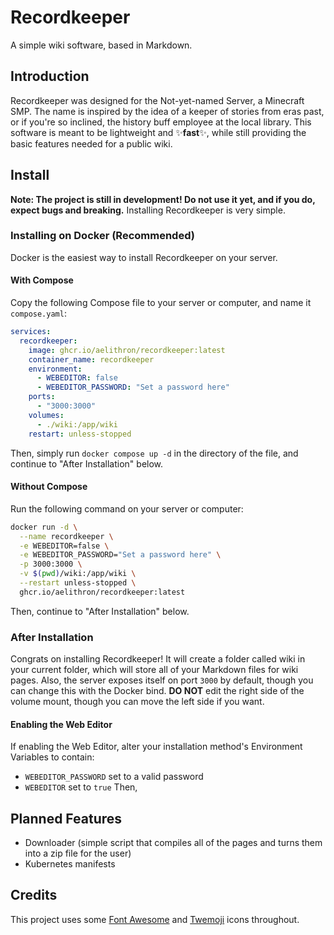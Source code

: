 # Recordkeeper
A simple wiki software, based in Markdown.
## Introduction
Recordkeeper was designed for the Not-yet-named Server, a Minecraft SMP.
The name is inspired by the idea of a keeper of stories from eras past, or if you're so inclined, the history buff employee at the local library.
This software is meant to be lightweight and ✨**fast**✨, while still providing the basic features needed for a public wiki.
## Install
**Note: The project is still in development! Do not use it yet, and if you do, expect bugs and breaking.**
Installing Recordkeeper is very simple.
### Installing on Docker (Recommended)
Docker is the easiest way to install Recordkeeper on your server.
#### With Compose
Copy the following Compose file to your server or computer, and name it `compose.yaml`:
```yaml
services:
  recordkeeper:
    image: ghcr.io/aelithron/recordkeeper:latest
    container_name: recordkeeper
    environment:
      - WEBEDITOR: false
      - WEBEDITOR_PASSWORD: "Set a password here"
    ports:
      - "3000:3000"
    volumes:
      - ./wiki:/app/wiki
    restart: unless-stopped
```
Then, simply run `docker compose up -d` in the directory of the file, and continue to "After Installation" below.
#### Without Compose
Run the following command on your server or computer:
```bash
docker run -d \
  --name recordkeeper \
  -e WEBEDITOR=false \
  -e WEBEDITOR_PASSWORD="Set a password here" \
  -p 3000:3000 \
  -v $(pwd)/wiki:/app/wiki \
  --restart unless-stopped \
  ghcr.io/aelithron/recordkeeper:latest
```
Then, continue to "After Installation" below.
### After Installation
Congrats on installing Recordkeeper! It will create a folder called wiki in your current folder, which will store all of your Markdown files for wiki pages. Also, the server exposes itself on port `3000` by default, though you can change this with the Docker bind. **DO NOT** edit the right side of the volume mount, though you can move the left side if you want.
#### Enabling the Web Editor
If enabling the Web Editor, alter your installation method's Environment Variables to contain:
- `WEBEDITOR_PASSWORD` set to a valid password
- `WEBEDITOR` set to `true`
Then, 
## Planned Features
- Downloader (simple script that compiles all of the pages and turns them into a zip file for the user)
- Kubernetes manifests
## Credits
This project uses some [Font Awesome](https://fontawesome.com) and [Twemoji](https://github.com/twitter/twemoji) icons throughout.